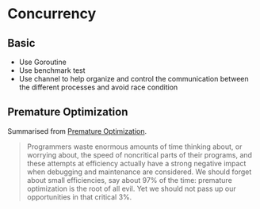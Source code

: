 # Concurrency

## Basic

- Use Goroutine
- Use benchmark test
- Use channel to help organize and control the communication between the different processes and avoid race condition

## Premature Optimization

Summarised from [Premature Optimization](http://wiki.c2.com/?PrematureOptimization).

> Programmers waste enormous amounts of time thinking about, or worrying about, the speed of noncritical parts of their programs, and these attempts at efficiency actually have a strong negative impact when debugging and maintenance are considered. We should forget about small efficiencies, say about 97% of the time: premature optimization is the root of all evil. Yet we should not pass up our opportunities in that critical 3%.
